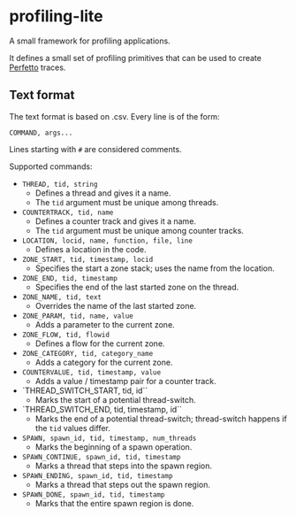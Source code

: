 # profiling-lite
A small framework for profiling applications.

It defines a small set of profiling primitives that can be used to create [Perfetto](https://perfetto.dev/) traces.


## Text format

The text format is based on .csv. Every line is of the form:
```text
COMMAND, args...
```

Lines starting with `#` are considered comments.

Supported commands:
* `THREAD, tid, string`
  * Defines a thread and gives it a name.
  * The `tid` argument must be unique among threads.
* `COUNTERTRACK, tid, name`
  * Defines a counter track and gives it a name.
  * The `tid` argument must be unique among counter tracks.
* `LOCATION, locid, name, function, file, line`
  * Defines a location in the code.
* `ZONE_START, tid, timestamp, locid`
  * Specifies the start a zone stack; uses the name from the location.
* `ZONE_END, tid, timestamp`
  * Specifies the end of the last started zone on the thread.
* `ZONE_NAME, tid, text`
  * Overrides the name of the last started zone.
* `ZONE_PARAM, tid, name, value`
  * Adds a parameter to the current zone.
* `ZONE_FLOW, tid, flowid`
  * Defines a flow for the current zone.
* `ZONE_CATEGORY, tid, category_name`
  * Adds a category for the current zone.
* `COUNTERVALUE, tid, timestamp, value`
  * Adds a value / timestamp pair for a counter track.
* `THREAD_SWITCH_START, tid, id``
  * Marks the start of a potential thread-switch.
* `THREAD_SWITCH_END, tid, timestamp, id``
  * Marks the end of a potential thread-switch; thread-switch happens if the `tid` values differ.
* `SPAWN, spawn_id, tid, timestamp, num_threads`
  * Marks the beginning of a spawn operation.
* `SPAWN_CONTINUE, spawn_id, tid, timestamp`
  * Marks a thread that steps into the spawn region.
* `SPAWN_ENDING, spawn_id, tid, timestamp`
  * Marks a thread that steps out the spawn region.
* `SPAWN_DONE, spawn_id, tid, timestamp`
  * Marks that the entire spawn region is done.

